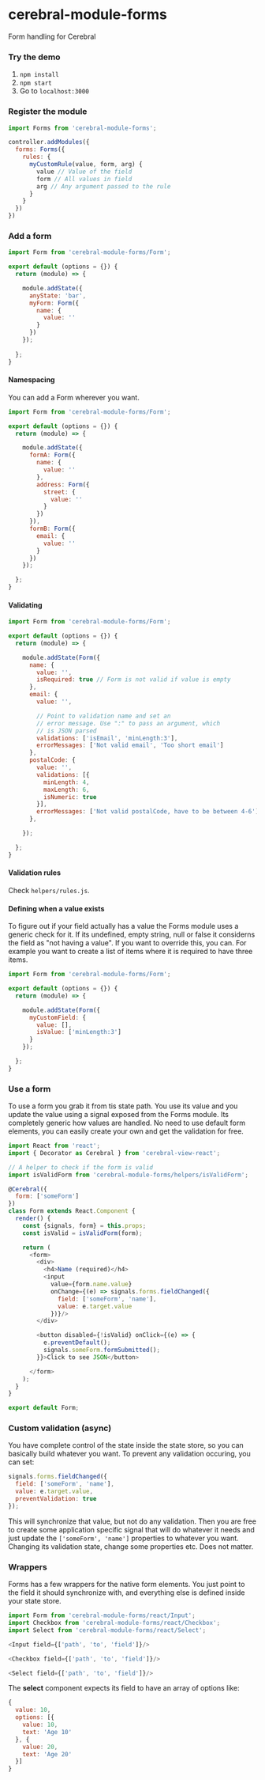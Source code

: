 # cerebral-module-forms
Form handling for Cerebral

### Try the demo
1. `npm install`
2. `npm start`
3. Go to `localhost:3000`

### Register the module
```js
import Forms from 'cerebral-module-forms';

controller.addModules({
  forms: Forms({
    rules: {
      myCustomRule(value, form, arg) {
        value // Value of the field
        form // All values in field
        arg // Any argument passed to the rule
      }
    }
  })
})
```

### Add a form
```js
import Form from 'cerebral-module-forms/Form';

export default (options = {}) {
  return (module) => {

    module.addState({
      anyState: 'bar',
      myForm: Form({
        name: {
          value: ''
        }
      })
    });
    
  };
}
```

#### Namespacing
You can add a Form wherever you want.

```js
import Form from 'cerebral-module-forms/Form';

export default (options = {}) {
  return (module) => {

    module.addState({
      formA: Form({
        name: {
          value: ''
        },
        address: Form({
          street: {
            value: ''
          }
        })
      }),
      formB: Form({
        email: {
          value: ''
        }
      })
    });

  };
}
```

#### Validating
```js
import Form from 'cerebral-module-forms/Form';

export default (options = {}) {
  return (module) => {

    module.addState(Form({
      name: {
        value: '',
        isRequired: true // Form is not valid if value is empty
      },
      email: {
        value: '',

        // Point to validation name and set an
        // error message. Use ":" to pass an argument, which
        // is JSON parsed
        validations: ['isEmail', 'minLength:3'],
        errorMessages: ['Not valid email', 'Too short email']
      },
      postalCode: {
        value: '',
        validations: [{
          minLength: 4,
          maxLength: 6,
          isNumeric: true
        }],
        errorMessages: ['Not valid postalCode, have to be between 4-6']
      },

    });

  };
}
```

#### Validation rules
Check `helpers/rules.js`.


#### Defining when a value exists
To figure out if your field actually has a value the Forms module uses a generic check for it. If its undefined, empty string, null or false it considerns the field as "not having a value".
If you want to override this, you can. For example you want to create a list of items where
it is required to have three items.

```js
import Form from 'cerebral-module-forms/Form';

export default (options = {}) {
  return (module) => {

    module.addState(Form({
      myCustomField: {
        value: [],
        isValue: ['minLength:3']
      }
    });

  };
}
```


### Use a form
To use a form you grab it from tis state path. You use its value and you
update the value using a signal exposed from the Forms module. Its completely
generic how values are handled. No need to use default form elements, you can
easily create your own and get the validation for free.

```js
import React from 'react';
import { Decorator as Cerebral } from 'cerebral-view-react';

// A helper to check if the form is valid
import isValidForm from 'cerebral-module-forms/helpers/isValidForm';

@Cerebral({
  form: ['someForm']
})
class Form extends React.Component {
  render() {
    const {signals, form} = this.props;
    const isValid = isValidForm(form);

    return (
      <form>
        <div>
          <h4>Name (required)</h4>
          <input
            value={form.name.value}
            onChange={(e) => signals.forms.fieldChanged({
              field: ['someForm', 'name'],
              value: e.target.value
            })}/>
        </div>

        <button disabled={!isValid} onClick={(e) => {
          e.preventDefault();
          signals.someForm.formSubmitted();
        }}>Click to see JSON</button>

      </form>
    );
  }
}

export default Form;
```

### Custom validation (async)
You have complete control of the state inside the state store, so you can basically build whatever you want. To prevent any
validation occuring, you can set:

```js
signals.forms.fieldChanged({
  field: ['someForm', 'name'],
  value: e.target.value,
  preventValidation: true
});
```

This will synchronize that value, but not do any validation. Then you are free to create some application specific signal that
will do whatever it needs and just update the `['someForm', 'name']` properties to whatever you want. Changing its validation state,
change some properties etc. Does not matter.

### Wrappers
Forms has a few wrappers for the native form elements. You just point to the field it should synchronize with, and everything else is
defined inside your state store.

```js
import Form from 'cerebral-module-forms/react/Input';
import Checkbox from 'cerebral-module-forms/react/Checkbox';
import Select from 'cerebral-module-forms/react/Select';

<Input field={['path', 'to', 'field']}/>

<Checkbox field={['path', 'to', 'field']}/>

<Select field={['path', 'to', 'field']}/>
```

The **select** component expects its field to have an array of options like:

```js
{
  value: 10,
  options: [{
    value: 10,
    text: 'Age 10'
  }, {
    value: 20,
    text: 'Age 20'
  }]
}
```
